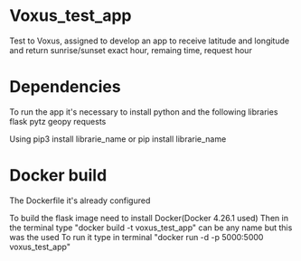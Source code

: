 # Voxus_test_app
Test to Voxus, assigned to develop an app to receive latitude and longitude and return sunrise/sunset exact hour, remaing time, request hour
# Dependencies

To run the app it's necessary to install python and the following libraries
flask
pytz
geopy
requests

Using pip3 install librarie_name or pip install librarie_name

# Docker build
The Dockerfile it's already configured

To build the flask image need to install Docker(Docker 4.26.1 used)
Then in the terminal type "docker build -t voxus_test_app" can be any name but this was the used
To run it type in terminal "docker run -d -p 5000:5000 voxus_test_app"
